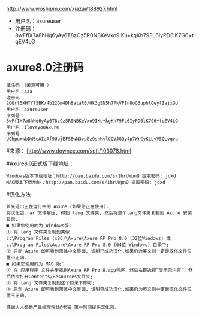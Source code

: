 

http://www.woshipm.com/xiazai/188927.html

- 用户名：axureuser 
- 注册码：8wFfIX7a8hHq6yAy6T8zCz5R0NBKeVxo9IKu+kgKh79FL6IyPD6lK7G6+tqEV4LG


# axure8.0注册码 

    激活码：（亲测可用 ） 
    用户名：aaa 
    注册码：2GQrt5XHYY7SBK/4b22Gm4Dh8alaR0/0k3gEN5h7FkVPIn8oG3uphlOeytIajxGU 
    用户名：axureuser 
    序列号：8wFfIX7a8hHq6yAy6T8zCz5R0NBKeVxo9IKu+kgKh79FL6IyPD6lK7G6+tqEV4LG 
    用户名：IloveyouAxure 
    序列号：UChpuxwbDW6eAIaAf9UujEFSBwN3vpEz9snHvlCQVJGQy4p7WrCyKLLvV5QLvqva

#来源： http://www.downcc.com/soft/103078.html

#Axure8.0正式版下载地址：

    Windows版本下载地址：http://pan.baidu.com/s/1hrUWpnQ 提取密码: jdxd 
    MAC版本下载地址：http://pan.baidu.com/s/1hrUWpnQ 提取密码: jdxd 

#汉化方法

    首先退出正在运行中的 Axure (如果您正在使用). 
    将汉化包.rar 文件解压, 得到 lang 文件夹, 然后将整个lang文件夹复制到 Axure 安装目录. 
    ■ 如果您使用的为 Windows版： 
    ① 将 lang 文件夹复制到类似 
    c:\Program Files (x86)\Axure\Axure RP Pro 8.0 (32位Windows) 或 
    c:\Program Files\Axure\Axure RP Pro 8.0 (64位 Windows) 目录中; 
    ② 启动 Axure 即可看到简体中文界面, 说明已成功汉化,如果仍为英文则一定是汉化文件位置不正确. 
    ■ 如果您使用的为 MAC 版： 
    ① 在 应用程序 文件夹里找到Axure RP Pro 8.app程序，然后右键选择“显示包内容”，然后依次打开Contents/Resources文件夹; 
    ② 将 lang 文件夹复制到这个目录下即可; 
    ③ 启动 Axure 即可看到简体中文界面, 说明已成功汉化,如果仍为英文则一定是汉化文件位置不正确.

    感谢人人都是产品经理粉丝@老猫 第一时间提供汉化包。

